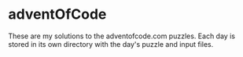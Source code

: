 # adventOfCode

These are my solutions to the adventofcode.com puzzles. Each day is stored in its own directory with the day's puzzle and input files.
